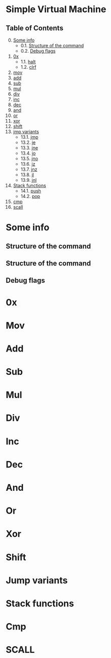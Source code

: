 # Simple Virtual Machine
## Table of Contents
0. [Some info](#si)
    - 0.1. [Structure of the command](#sotc)
    - 0.2. [Debug flags](#df)
1. [0x](#Zero)
    - 1.1. [halt](#halt)
    - 1.2. [clrf](#clrf)
2. [mov](#mov)
3. [add](#add)
4. [sub](#sub)
5. [mul](#mul)
6. [div](#div)
7. [inc](#inc)
8. [dec](#dec)
9. [and](#and)
10. [or](#or)
11. [xor](#xor)
12. [shift](#shift)
13. [jmp variants](#jmpInstr)
    - 13.1. [jmp](#jmp)
    - 13.2. [je](#je)
    - 13.3. [jne](#jne)
    - 13.4. [jo](#jo)
    - 13.5. [jno](#jno)
    - 13.6. [jz](#jz)
    - 13.7. [jnz](#jnz)
    - 13.8. [jl](#jl)
    - 13.9. [jnl](#jnl)
14. [Stack functions](#stk)
    - 14.1. [push](#push)
    - 14.2. [pop](#pop)
15. [cmp](#cmp)
17. [scall](#scall)

# Some info <a name="si"></a>
## Structure of the command <a name="sotc"></a>

## Structure of the command <a name="sotc"></a>

## Debug flags <a name="df"></a>

# 0x <a name="Zero"></a>

# Mov <a name="mov"></a>

# Add <a name="add"></a>

# Sub <a name="sub"></a>

# Mul <a name="mul"></a>

# Div <a name="div"></a>

# Inc <a name="inc"></a>

# Dec <a name="dec"></a>

# And <a name="and"></a>

# Or <a name="or"></a>

# Xor <a name="xor"></a>

# Shift <a name="shift"></a>

# Jump variants <a name="jumpInstr"></a>

# Stack functions <a name="dec"></a>

# Cmp <a name="cmp"></a>

# SCALL <a name="scall"></a>